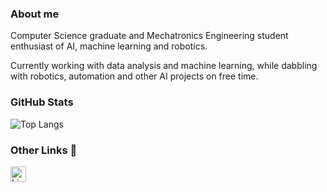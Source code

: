 <h3>About me</h3>

Computer Science graduate and Mechatronics Engineering student enthusiast of AI, machine learning and robotics. 

Currently working with data analysis and machine learning, while dabbling with robotics, automation and other AI projects on free time.
<br/>

<h3>GitHub Stats</h3>

![Top Langs](https://github-readme-stats.vercel.app/api/top-langs/?username=pedroigosl&theme=dark&layout=compact)

<h3>Other Links 🔗</h3>
  <a target="_blank" href="https://www.linkedin.com/in/pedroigosl/">
   <img align="left" alt="LinkedIn" height="25px" src="https://img.shields.io/badge/LinkedIn-0077B5?style=for-the-badge&logo=linkedin&logoColor=white" />
  </a>
